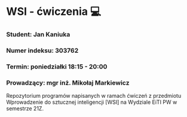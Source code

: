# WSI - ćwiczenia 💻
### Student: Jan Kaniuka
### Numer indeksu: 303762
### Termin: poniedziałki 18:15 - 20:00
### Prowadzący: mgr inż. Mikołaj Markiewicz
  
Repozytorium programów napisanych w ramach ćwiczeń z przedmiotu Wprowadzenie do sztucznej inteligencji [WSI] na Wydziale EiTI PW w semestrze 21Z.
